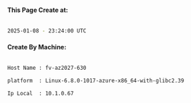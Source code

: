 
   
#### This Page Create at:

```bash

2025-01-08 - 23:24:00 UTC

```

#### Create By Machine:

```bash

Host Name : fv-az2027-630

platform  : Linux-6.8.0-1017-azure-x86_64-with-glibc2.39

Ip Local  : 10.1.0.67

```

